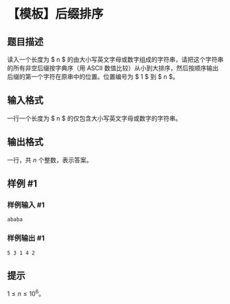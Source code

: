 # 【模板】后缀排序

## 题目描述

读入一个长度为 $ n $ 的由大小写英文字母或数字组成的字符串，请把这个字符串的所有非空后缀按字典序（用 ASCII 数值比较）从小到大排序，然后按顺序输出后缀的第一个字符在原串中的位置。位置编号为 $ 1 $ 到 $ n $。


## 输入格式

一行一个长度为 $ n $ 的仅包含大小写英文字母或数字的字符串。


## 输出格式

一行，共 $n$ 个整数，表示答案。


## 样例 #1

### 样例输入 #1
```
ababa
```

### 样例输出 #1

```
5 3 1 4 2
```

## 提示

$1\le n \le 10^6$。

